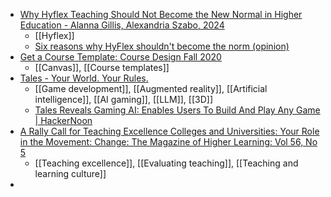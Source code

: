 - [Why Hyflex Teaching Should Not Become the New Normal in Higher Education - Alanna Gillis, Alexandria Szabo, 2024](https://journals.sagepub.com/doi/10.1177/0092055X241283830)
	- [[Hyflex]]
	- [Six reasons why HyFlex shouldn't become the norm (opinion)](https://www.insidehighered.com/views/2023/03/10/six-reasons-why-hyflex-shouldnt-become-norm-opinion)
- [Get a Course Template: Course Design Fall 2020](https://seattleu.instructure.com/courses/1596252/pages/get-a-course-template)
	- [[Canvas]], [[Course templates]]
- [Tales - Your World. Your Rules.](https://tales.world/)
	- [[Game development]], [[Augmented reality]], [[Artificial intelligence]], [[AI gaming]], [[LLM]], [[3D]]
	- [Tales Reveals Gaming AI: Enables Users To Build And Play Any Game | HackerNoon](https://hackernoon.com/tales-reveals-gaming-ai-enables-users-to-build-and-play-any-game)
- [A Rally Call for Teaching Excellence Colleges and Universities: Your Role in the Movement: Change: The Magazine of Higher Learning: Vol 56, No 5](https://www.tandfonline.com/doi/abs/10.1080/00091383.2024.2385251)
	- [[Teaching excellence]], [[Evaluating teaching]], [[Teaching and learning culture]]
-